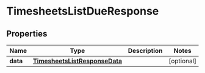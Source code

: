 

# TimesheetsListDueResponse


## Properties

| Name | Type | Description | Notes |
|------------ | ------------- | ------------- | -------------|
|**data** | [**TimesheetsListResponseData**](TimesheetsListResponseData.md) |  |  [optional] |



